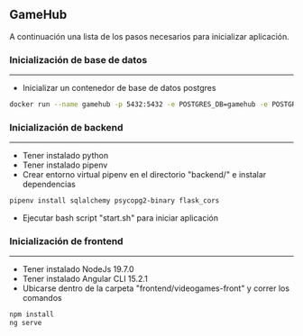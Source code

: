 ## GameHub
A continuación una lista de los pasos necesarios para inicializar aplicación.

### Inicialización de base de datos
---
- Inicializar un contenedor de base de datos postgres
```bash
docker run --name gamehub -p 5432:5432 -e POSTGRES_DB=gamehub -e POSTGRES_PASSWORD=password -d postgres
```

### Inicialización de backend
---
- Tener instalado python
- Tener instalado pipenv
- Crear entorno virtual pipenv en el directorio "backend/" e instalar dependencias
```bash
pipenv install sqlalchemy psycopg2-binary flask_cors
```
- Ejecutar bash script "start.sh" para iniciar aplicación

### Inicialización de frontend
---
- Tener instalado NodeJs 19.7.0
- Tener instalado Angular CLI 15.2.1
- Ubicarse dentro de la carpeta "frontend/videogames-front" y correr los comandos
```bash
npm install
ng serve
```
